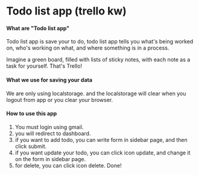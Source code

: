 # Todo list app (trello kw)


#### What are "Todo list app"

Todo list app is save your to do, todo list app tells you what's being worked on, who's working on what, and where something is in a process.

Imagine a green board, filled with lists of sticky notes, with each note as a task for yourself. That's Trello!

#### What we use for saving your data

We are only using localstorage. and the localstorage will clear when you logout from app or you clear your browser.

#### How to use this app
1. You must login using gmail.
2. you will redirect to dashboard.
3. if you want to add todo, you can write form in sidebar page, and then click submit.
4. if you want update your todo, you can click icon update, and change it on the form in sidebar page.
5. for delete, you can click icon delete. Done!



